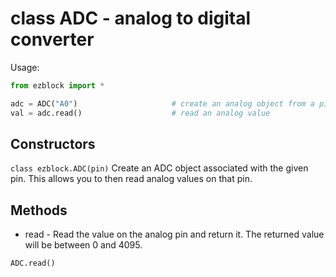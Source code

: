 # class ADC - analog to digital converter

Usage:
```python
from ezblock import *

adc = ADC("A0")                     # create an analog object from a pin
val = adc.read()                    # read an analog value
```
## Constructors
```class ezblock.ADC(pin)```
Create an ADC object associated with the given pin. This allows you to then read analog values on that pin.

## Methods
- read - Read the value on the analog pin and return it. The returned value will be between 0 and 4095.
```python
ADC.read()
```
